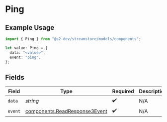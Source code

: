 # Ping

## Example Usage

```typescript
import { Ping } from "@s2-dev/streamstore/models/components";

let value: Ping = {
  data: "<value>",
  event: "ping",
};
```

## Fields

| Field                                                                          | Type                                                                           | Required                                                                       | Description                                                                    |
| ------------------------------------------------------------------------------ | ------------------------------------------------------------------------------ | ------------------------------------------------------------------------------ | ------------------------------------------------------------------------------ |
| `data`                                                                         | *string*                                                                       | :heavy_check_mark:                                                             | N/A                                                                            |
| `event`                                                                        | [components.ReadResponse3Event](../../models/components/readresponse3event.md) | :heavy_check_mark:                                                             | N/A                                                                            |